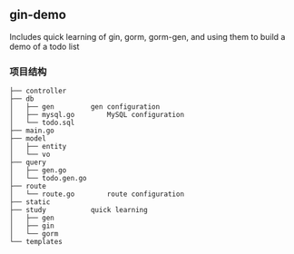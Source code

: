 ## gin-demo

Includes quick learning of gin, gorm, gorm-gen, and using them to build a demo of a todo list



### 项目结构

```
├── controller			
├── db
│   ├── gen			gen configuration	
│   ├── mysql.go		MySQL configuration
│   └── todo.sql			
├── main.go			
├── model							
│   ├── entity
│   └── vo
├── query
│   ├── gen.go
│   └── todo.gen.go
├── route
│   └── route.go		route configuration
├── static
├── study			quick learning
│   ├── gen
│   ├── gin
│   └── gorm
└── templates
```
